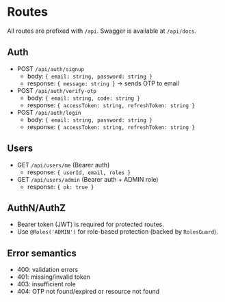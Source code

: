 # Routes

All routes are prefixed with `/api`. Swagger is available at `/api/docs`.

## Auth

- POST `/api/auth/signup`
  - body: `{ email: string, password: string }`
  - response: `{ message: string }` → sends OTP to email
- POST `/api/auth/verify-otp`
  - body: `{ email: string, code: string }`
  - response: `{ accessToken: string, refreshToken: string }`
- POST `/api/auth/login`
  - body: `{ email: string, password: string }`
  - response: `{ accessToken: string, refreshToken: string }`

## Users

- GET `/api/users/me` (Bearer auth)
  - response: `{ userId, email, roles }`
- GET `/api/users/admin` (Bearer auth + ADMIN role)
  - response: `{ ok: true }`

## AuthN/AuthZ

- Bearer token (JWT) is required for protected routes.
- Use `@Roles('ADMIN')` for role-based protection (backed by `RolesGuard`).

## Error semantics

- 400: validation errors
- 401: missing/invalid token
- 403: insufficient role
- 404: OTP not found/expired or resource not found
